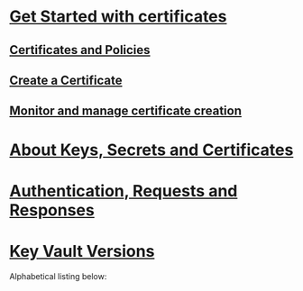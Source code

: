 # [Get Started with certificates](certificate-scenarios.md)
## [Certificates and Policies](certificates-and-policies.md)
## [Create a Certificate](create-a-certificate.md)
## [Monitor and manage certificate creation](create-certificate-scenarios.md)
# [About Keys, Secrets and Certificates](about-keys--secrets-and-certificates.md)
# [Authentication, Requests and Responses](authentication--requests-and-responses.md)
# [Key Vault Versions](key-vault-versions.md)
Alphabetical listing below:
